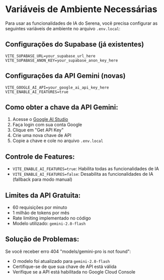 # Variáveis de Ambiente Necessárias

Para usar as funcionalidades de IA do Serena, você precisa configurar as seguintes variáveis de ambiente no arquivo `.env.local`:

## Configurações do Supabase (já existentes)

```
VITE_SUPABASE_URL=your_supabase_url_here
VITE_SUPABASE_ANON_KEY=your_supabase_anon_key_here
```

## Configurações da API Gemini (novas)

```
VITE_GOOGLE_AI_API=your_google_ai_api_key_here
VITE_ENABLE_AI_FEATURES=true
```

## Como obter a chave da API Gemini:

1. Acesse o [Google AI Studio](https://aistudio.google.com/)
2. Faça login com sua conta Google
3. Clique em "Get API Key"
4. Crie uma nova chave de API
5. Copie a chave e cole no arquivo `.env.local`

## Controle de Features:

- `VITE_ENABLE_AI_FEATURES=true`: Habilita todas as funcionalidades de IA
- `VITE_ENABLE_AI_FEATURES=false`: Desabilita as funcionalidades de IA (fallback para modo manual)

## Limites da API Gratuita:

- 60 requisições por minuto
- 1 milhão de tokens por mês
- Rate limiting implementado no código
- Modelo utilizado: `gemini-2.0-flash`

## Solução de Problemas:

Se você receber erro 404 "models/gemini-pro is not found":

- O modelo foi atualizado para `gemini-2.0-flash`
- Certifique-se de que sua chave de API está válida
- Verifique se a API está habilitada no Google Cloud Console
